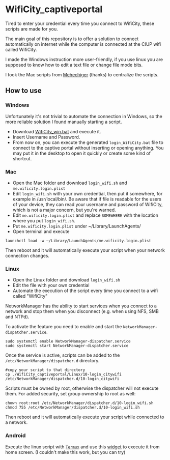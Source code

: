 # WifiCity_captiveportal

Tired to enter your credential every time you connect to WifiCity, these scripts
are made for you.

The main goal of this repository is to offer a solution to connect automatically
on internet while the computer is connected at the CIUP wifi called WifiCity.

I made the Windows instruction more user-friendly, if you use linux you are
supposed to know how to edit a text file or change file mode bits.

I took the Mac scripts from [Mehechiger](https://github.com/Mehechiger/WifiCity_captiveportal) (thanks) to centralize the scripts.

## How to use

### Windows

Unfortunately it's not trivial to automate the connection in Windows, so the
more reliable solution I found manually starting a script.

* Download
  [WifiCity_win.bat](https://raw.githubusercontent.com/lnwor/WifiCity_captiveportal/main/Windows/WifiCity_win.bat)
  and execute it.
* Insert Username and Password.
* From now on, you can execute the generated `login_WifiCity.bat` file to
connect to the captive portal without inserting or opening anything. You may put
it in the desktop to open it quickly or create some kind of shortcut.

### Mac

* Open the Mac folder and download `login_wifi.sh` and `me.wificity.login.plist`
* Edit `login_wifi.sh` with your own credential, then put it somewhere, for
example in /usr/local/bin/. Be aware that if file is readable for the users of
your device, they can read your username and password of WifiCity, which is not
a major concern, but you're warned.
* Edit `me.wificity.login.plist` and replace `SOMEWHERE` with the location where
  you put `login_wifi.sh`.
* Put `me.wificity.login.plist` under ~/Library/LaunchAgents/
* Open terminal and execute 
```bash=
launchctl load -w ~/Library/LaunchAgents/me.wificity.login.plist
```

Then reboot and it will automatically execute your script when your network
connection changes.

### Linux

* Open the Linux folder and download `login_wifi.sh`
* Edit the file with your own credential
* Automate the execution of the script every time you connect to a wifi called
"WifiCity"

NetworkManager has the ability to start services when you connect to a network
and stop them when you disconnect (e.g. when using NFS, SMB and NTPd).

To activate the feature you need to enable and start the
`NetworkManager-dispatcher.service`.
```bash=
sudo systemctl enable NetworkManager-dispatcher.service
sudo systemctl start NetworkManager-dispatcher.service
```

Once the service is active, scripts can be added to the
`/etc/NetworkManager/dispatcher.d` directory.

```bash=
#copy your script to that directory
cp ./WifiCity_captiveportal/Linux/10-login_citywifi /etc/NetworkManager/dispatcher.d/10-login_citywifi
```

Scripts must be owned by root, otherwise the dispatcher will not execute them.
For added security, set group ownership to root as well: 
```bash=
chown root:root /etc/NetworkManager/dispatcher.d/10-login_wifi.sh
chmod 755 /etc/NetworkManager/dispatcher.d/10-login_wifi.sh
```

Then reboot and it will automatically execute your script while connected to a network.

### Android

Execute the linux script with
[`Termux`](https://play.google.com/store/apps/details?id=com.termux&fbclid=IwAR0VU0hSW3z2qZTTrm0dH72awzus8Sy-hZXMOPSG6mdUe5M2cq5zRYW0Q8o)
and use this
[widget](https://play.google.com/store/apps/details?id=com.termux.widget&fbclid=IwAR0rr7g7ghvPZ8juKe1ses1xXTzq50hbIcUDUcbozzb87_pKllknFPW8TBQ)
to execute it from home screen. (I couldn't make this work, but you can try)
